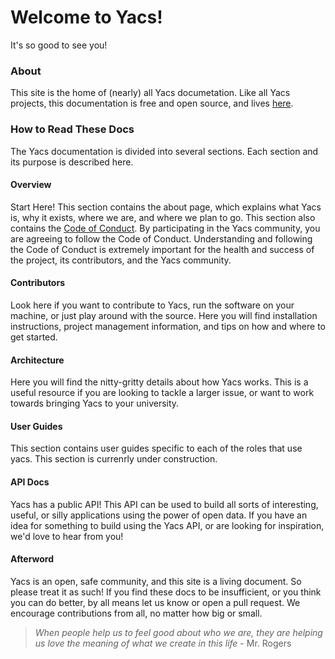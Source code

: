 # Welcome to Yacs!
It's so good to see you!
<!-- The documentation can be found at this site:
https://yacs.io/#/README
 -->

### About
This site is the home of (nearly) all Yacs documetation.
Like all Yacs projects, this documentation is free and open source, and lives [here](https://github.com/yacs-rcos/docs).

### How to Read These Docs
The Yacs documentation is divided into several sections.
Each section and its purpose is described here.

#### Overview
Start Here!
This section contains the about page, which explains what Yacs is, why it exists, where we are, and where we plan to go.
This section also contains the [Code of Conduct](overview/code_of_conduct).
By participating in the Yacs community, you are agreeing to follow the Code of Conduct.
Understanding and following the Code of Conduct is extremely important for the health and success of the project, its contributors, and the Yacs community.

#### Contributors
Look here if you want to contribute to Yacs, run the software on your machine, or just play around with the source.
Here you will find installation instructions, project management information, and tips on how and where to get started.

#### Architecture
Here you will find the nitty-gritty details about how Yacs works.
This is a useful resource if you are looking to tackle a larger issue, or want to work towards bringing Yacs to your university.

#### User Guides
This section contains user guides specific to each of the roles that use yacs.
This section is currenrly under construction.

#### API Docs
Yacs has a public API! This API can be used to build all sorts of interesting, useful, or silly applications using the power of open data.
If you have an idea for something to build using the Yacs API, or are looking for inspiration, we'd love to hear from you!

#### Afterword
Yacs is an open, safe community, and this site is a living document.
So please treat it as such!
If you find these docs to be insufficient, or you think you can do better, by all means let us know or open a pull request.
We encourage contributions from all, no matter how big or small.

> _When people help us to feel good about who we are, they are helping us love the meaning of what we create in this life_ - Mr. Rogers
